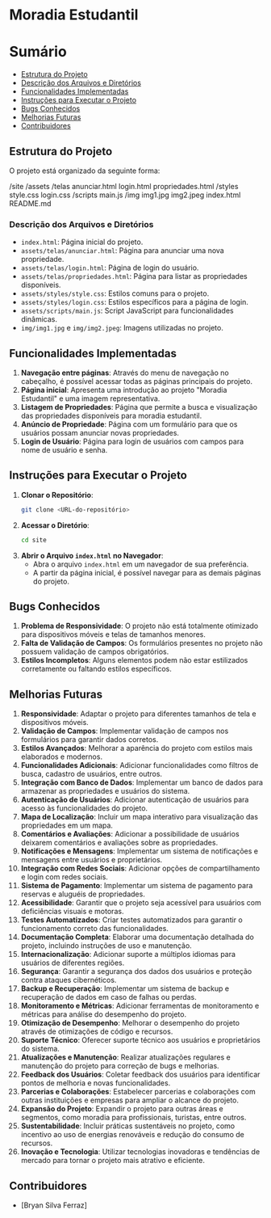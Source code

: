 # Moradia Estudantil

# Sumário

- [Estrutura do Projeto](#estrutura-do-projeto)
- [Descrição dos Arquivos e Diretórios](#descrição-dos-arquivos-e-diretórios)
- [Funcionalidades Implementadas](#funcionalidades-implementadas)
- [Instruções para Executar o Projeto](#instruções-para-executar-o-projeto)
- [Bugs Conhecidos](#bugs-conhecidos)
- [Melhorias Futuras](#melhorias-futuras)
- [Contribuidores](#contribuidores)

## Estrutura do Projeto

O projeto está organizado da seguinte forma:

/site
    /assets
        /telas
            anunciar.html
            login.html
            propriedades.html
        /styles
            style.css
            login.css
        /scripts
            main.js
    /img
        img1.jpg
        img2.jpeg
    index.html
    README.md

### Descrição dos Arquivos e Diretórios

- `index.html`: Página inicial do projeto.
- `assets/telas/anunciar.html`: Página para anunciar uma nova propriedade.
- `assets/telas/login.html`: Página de login do usuário.
- `assets/telas/propriedades.html`: Página para listar as propriedades disponíveis.
- `assets/styles/style.css`: Estilos comuns para o projeto.
- `assets/styles/login.css`: Estilos específicos para a página de login.
- `assets/scripts/main.js`: Script JavaScript para funcionalidades dinâmicas.
- `img/img1.jpg` e `img/img2.jpeg`: Imagens utilizadas no projeto.

## Funcionalidades Implementadas

1. **Navegação entre páginas**: Através do menu de navegação no cabeçalho, é possível acessar todas as páginas principais do projeto.
2. **Página inicial**: Apresenta uma introdução ao projeto "Moradia Estudantil" e uma imagem representativa.
3. **Listagem de Propriedades**: Página que permite a busca e visualização das propriedades disponíveis para moradia estudantil.
4. **Anúncio de Propriedade**: Página com um formulário para que os usuários possam anunciar novas propriedades.
5. **Login de Usuário**: Página para login de usuários com campos para nome de usuário e senha.

## Instruções para Executar o Projeto

1. **Clonar o Repositório**:
   ```sh
   git clone <URL-do-repositório>

2. **Acessar o Diretório**:
   ```sh
   cd site

3. **Abrir o Arquivo `index.html` no Navegador**:
    - Abra o arquivo `index.html` em um navegador de sua preferência.
    - A partir da página inicial, é possível navegar para as demais páginas do projeto.

## Bugs Conhecidos

1. **Problema de Responsividade**: O projeto não está totalmente otimizado para dispositivos móveis e telas de tamanhos menores.
2. **Falta de Validação de Campos**: Os formulários presentes no projeto não possuem validação de campos obrigatórios.
3. **Estilos Incompletos**: Alguns elementos podem não estar estilizados corretamente ou faltando estilos específicos.
  
## Melhorias Futuras

1. **Responsividade**: Adaptar o projeto para diferentes tamanhos de tela e dispositivos móveis.
2. **Validação de Campos**: Implementar validação de campos nos formulários para garantir dados corretos.
3. **Estilos Avançados**: Melhorar a aparência do projeto com estilos mais elaborados e modernos.
4. **Funcionalidades Adicionais**: Adicionar funcionalidades como filtros de busca, cadastro de usuários, entre outros.
5. **Integração com Banco de Dados**: Implementar um banco de dados para armazenar as propriedades e usuários do sistema.
6. **Autenticação de Usuários**: Adicionar autenticação de usuários para acesso às funcionalidades do projeto.
7. **Mapa de Localização**: Incluir um mapa interativo para visualização das propriedades em um mapa.
8. **Comentários e Avaliações**: Adicionar a possibilidade de usuários deixarem comentários e avaliações sobre as propriedades.
9. **Notificações e Mensagens**: Implementar um sistema de notificações e mensagens entre usuários e proprietários.
10. **Integração com Redes Sociais**: Adicionar opções de compartilhamento e login com redes sociais.
11. **Sistema de Pagamento**: Implementar um sistema de pagamento para reservas e aluguéis de propriedades.
12. **Acessibilidade**: Garantir que o projeto seja acessível para usuários com deficiências visuais e motoras.
13. **Testes Automatizados**: Criar testes automatizados para garantir o funcionamento correto das funcionalidades.
14. **Documentação Completa**: Elaborar uma documentação detalhada do projeto, incluindo instruções de uso e manutenção.
15. **Internacionalização**: Adicionar suporte a múltiplos idiomas para usuários de diferentes regiões.
16. **Segurança**: Garantir a segurança dos dados dos usuários e proteção contra ataques cibernéticos.
17. **Backup e Recuperação**: Implementar um sistema de backup e recuperação de dados em caso de falhas ou perdas.
18. **Monitoramento e Métricas**: Adicionar ferramentas de monitoramento e métricas para análise do desempenho do projeto.
19. **Otimização de Desempenho**: Melhorar o desempenho do projeto através de otimizações de código e recursos.
20. **Suporte Técnico**: Oferecer suporte técnico aos usuários e proprietários do sistema.
21. **Atualizações e Manutenção**: Realizar atualizações regulares e manutenção do projeto para correção de bugs e melhorias.
22. **Feedback dos Usuários**: Coletar feedback dos usuários para identificar pontos de melhoria e novas funcionalidades.
23. **Parcerias e Colaborações**: Estabelecer parcerias e colaborações com outras instituições e empresas para ampliar o alcance do projeto.
24. **Expansão do Projeto**: Expandir o projeto para outras áreas e segmentos, como moradia para profissionais, turistas, entre outros.
25. **Sustentabilidade**: Incluir práticas sustentáveis no projeto, como incentivo ao uso de energias renováveis e redução do consumo de recursos.
26. **Inovação e Tecnologia**: Utilizar tecnologias inovadoras e tendências de mercado para tornar o projeto mais atrativo e eficiente.

## Contribuidores

- [Bryan Silva Ferraz]
